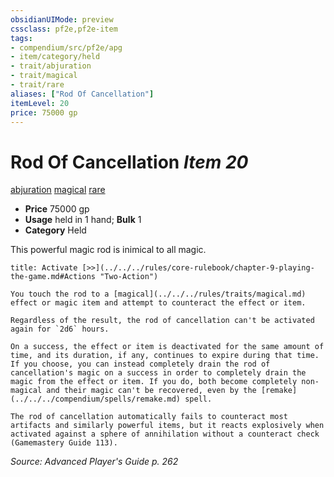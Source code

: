 ```yaml
---
obsidianUIMode: preview
cssclass: pf2e,pf2e-item
tags:
- compendium/src/pf2e/apg
- item/category/held
- trait/abjuration
- trait/magical
- trait/rare
aliases: ["Rod Of Cancellation"]
itemLevel: 20
price: 75000 gp
---
```

# Rod Of Cancellation *Item 20*  
[abjuration](../../../rules/traits/abjuration.md)  [magical](../../../rules/traits/magical.md)  [rare](../../../rules/traits/rare.md)  

- **Price** 75000 gp
- **Usage** held in 1 hand; **Bulk** 1
- **Category** Held

This powerful magic rod is inimical to all magic.

```ad-embed-ability
title: Activate [>>](../../../rules/core-rulebook/chapter-9-playing-the-game.md#Actions "Two-Action")

You touch the rod to a [magical](../../../rules/traits/magical.md) effect or magic item and attempt to counteract the effect or item.

Regardless of the result, the rod of cancellation can't be activated again for `2d6` hours.

On a success, the effect or item is deactivated for the same amount of time, and its duration, if any, continues to expire during that time. If you choose, you can instead completely drain the rod of cancellation's magic on a success in order to completely drain the magic from the effect or item. If you do, both become completely non-magical and their magic can't be recovered, even by the [remake](../../../compendium/spells/remake.md) spell.

The rod of cancellation automatically fails to counteract most artifacts and similarly powerful items, but it reacts explosively when activated against a sphere of annihilation without a counteract check (Gamemastery Guide 113).
```

*Source: Advanced Player's Guide p. 262*
